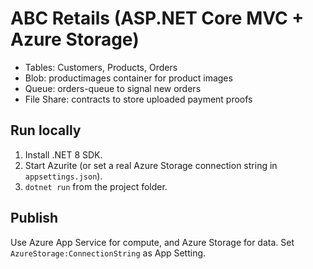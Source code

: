 # ABC Retails (ASP.NET Core MVC + Azure Storage)

- Tables: Customers, Products, Orders
- Blob: productimages container for product images
- Queue: orders-queue to signal new orders
- File Share: contracts to store uploaded payment proofs

## Run locally
1. Install .NET 8 SDK.
2. Start Azurite (or set a real Azure Storage connection string in `appsettings.json`).
3. `dotnet run` from the project folder.

## Publish
Use Azure App Service for compute, and Azure Storage for data. Set `AzureStorage:ConnectionString` as App Setting.